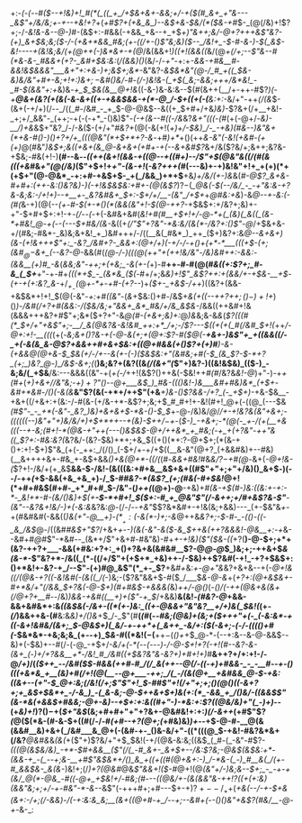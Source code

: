 +:-*(_-(_--#(*_$--+!&)+!_#(*(_((_+_/+$&+&+-&&;+/-+($(#_&+_+"&---_&$"+/&/&;+_-_+--*+*&!+?_+(_+#$?+(+&_&_)--&$+&-$&/(*($&-+#_$-_(@(/&)+!$?+;-/_-&!&-&--@-)_#-(&$+:-#&&(-+&&_+&--+_+$_$+)$"&++;&/-@+?+++&$"&?-(+)_&+$&;&;($-/-(+&+*&&_#&;(+-((/+-()$"&;&)($--_/&!+_-$-#-&-)-$(_&$-*&!----+(&!&;&/(+(@++(*-)&*&+-+(@_/&(&&+!_)((+!(&&((_&/(@_+(/+;--$"&--#(*&-&-_#&&+(+?-_&#+$&:&:_(_/(&&)()_(&/-/_-+"_-+:+_-&&-+#&__#-&&!&$&&&"___&+"+:+&-)+;&$+;&*-_&"&?-*&$&*&"(@-/_#_+((_$&-&)&/&"+#+-&;+!+:_)&$+;-$&#()&/-#-(_/-)&!&-(_+$(_&;-&&;+++/&*&!_-_#-$(&&"+:+*&)&*-+_$_$&(&__@+!&*((-&-)&-&:&--$(#(&++(__/+-++-#$?_)(_-*+__@&+(_&?(+(&(_-&-&+$($_(+-+&&$&&-+(*-@_/-$+((+_(-(__&:+:-*&/+"-++_(/(&_$-(&+(-+/+)(/--_/((_#-/&#_-_+_$-@-@&$--&((+_$+#+/+&_)&)-_$?&+(/+__+&!-_+;+/_&&"-_(++;-+(-(-+*_-()&)$"-_(-+(&--#((-/&_&?_&+"(((-(#_(+(-@+/-*&)-__/_)+_&*&$+"&?_/-/-&($-(+/+"_#&?+_(@(-&(+!(_+)+/-$&)_/-_-+&)(#&--)&"&+(*+&-#()-)()+?+/+_(((@&"(*+$+*+?-&_-+#_)+*_+()(++_&-&"(-&!(+&#-(+(+)_@(#&"_)&$+;&((+&+(&_@-&+&+(+#+-+(--&+&#$?_&+/&($?&/+;&++;&?&-+$&;-#&(+!-)__(#--&_--((++(&+!(&&-+$($(@--+((#+)-*-/$"+$(@&"&((/(#(*&(((+&_#&_+"(@(/&)_($"+$+!+_+"-(&-+!_(_-&?+++(_#(---&)+-+)&!&"+!+_+(+)(*+(+$+"(@-@&*_-+:+#-+&$+$-_+(_/&&_)+*+$__+&_)+/&/(+-)&_&(_#-@$?_&+&-#+#+:(++-&:()&?&)-)(-+!&$&$&:+#+-(@(&$?_)$?-$(*_@&(-$(--/&/_-_-+"&:&-+?&-&;&:-/+!+)--+__+-_&?&#&+_$+:-$+/+/__-(&"_/+$+*+*_@_#&:+*_&_)-&_@--+-&:(-(#(_&-+)(@(--*(+-#-$(+-*()(*(&&(&"+!-$(@-++?-*+$&$+:+/&?+;&)+-+"-$+#+$+:+!-+_-(/--(-_+(-&#&+&#(_&!+#(#__+$+!+/-@-*+(_(&)(_&((_(&-*+#&!_@-+(--(---$+#&/(&-_&((+_$(/$"$"+?&"-*&:&/(&(*-/&?+:()$"-@_/+$&+&-+/(#&;-#&*-_&)&;&+&!_+_)&#+++/-/((__&(_#&*_)_++_($+)&?+:&*_@--_&+&+)(&-(+!&+_+_+$"+:_-&?_/&#+?-_&&+:(@+/+)(-+/-/-+()+(+*-*___(((+$-(+;(&_#_$_@-$&+_(--&?-@-*&&(#(*(@-/-)(((@(++"_+_(+_+!&/&"_-_/&)&#+_+:-&&:_-(&&__(+)_#_-&*(*&_&;&"-++;+_(+&;_-&(+-(*+)-#__++-#-#(@(#_&((+:$?+;_#-&_(_$+___+"-+-#+_(((*+$_-_(&*&_($(_-#+/+;&*&)+!$"_&$?_++:+(_&&/+-+$&-__+$-(_+-_+(+:&?_&-*+/_$_+_-($_@_+-*+-+#-(+?--_)+_($+-_+&$-/++_)((&?+(&&-+&$&*+!+!_$(@(-&"-_+:+#((&"_-(_&_+$&:()+#-/&$+_&(+((*-*-++?+$+;()-)+!+$_)()_)-/&#(/+?+#(&&:-/($&/&;+"&&+_&*_#&/+/&_&$&-_/&&((++&#+!&(&&&+++&?+#$"+;&*($+?+"-&_@(#-*(+&*+;&)+:_@_)&_&;&-&*&*(*$?(((#(*_$+/+"+&$"+;-__/_&(@&?&-&!&#_++:+*_/+;-/$?---$((+(+(_#(/&#_$+!(*++_/-@+:+!-__(((_(+(-*&;_&+$()$?&-+$($-@-&_(+;_+(@+:$?-#($_@(-__+&+-_)&_$"+_+((&&((/-_+(-&(&_&-@$?+&&++#+&+$&:+((@+#&&(+()$?+(+)_#___)-&-(+_&&_@(@+&-$_$&(+/-/+--&(_+-_(-)($&$&:+"(_&#&;+#(-_$_(&_$?-$-*+?_(+;_)&?_@-)_/&$-&+;(*(__)&;&?+(&?((&*(/(&+"(*$"+)&?-)((&!&$&)_(($-)_-&;&/(_+$&__/&:---&&&((&"-+(_+(-/_++!(&$?()++&(-$&!++_#(#_/&?&*&!-*_@_)+"-)-+_+(#+_(*+)+&+/_/&"&;-$+)+?$"()-_-@+___&$_)_#&-((()&!-)&___&#+#&)&*_(+$+-&*_#+*&#-/()(-&(&___&"$?(&(-+*+/++$"(+&___+)&-()$?&&-/+?_(-_+$+)_-+&-$&__-+&+((/+&+:+(&:-/-#(&-(+/&-+*-&$?+;&;+$_#_#+!+-&!(#+!_@+(-((@_(---$&_(#$"-_-_+*(-&"-_&?_)&)+&+&+$-*&-()-$_$_+-@-/&)&/_@_/_/+-+!&?&(&"+&+;-((((((--)&"+"+)&/&/+)+$+*++--+(&)-$+$+/-$+_-(_$-)_-+&+;-*(@(-_+-/(+(__+&(((--+-&;(#+!-*(@&-+"++(---()&$&$-@+/++&*_+_#&;(-+_+(+?&"-++"&((_$?+:-#&:&?(_&?&/-(&?-$&)+*+;+&_$((+$()(*+:$?-@+$+;(*(&-+()+:+!-$+)$"&_(+(-_++:_/(/()_(-$+/+-+/+$((__&-&"(@+?_(+&&#&)+--#&)(__&++++&+-#&_+-&$+&&_()+&(@+*-((/(_(#-_&&+#&!_#&_&/$?-$+#(@-_&+(*-@+!&-(*$?+!-/&/+(+_&$__&&-$-/&!-(&(((&:+#+&__&$+&+((#$"+"+;+"+/&)()_&+$-)(--/-++*(*+$-&&(+&_+&_+)-/_$-#_#&?-*(&$?_(+;(#&(-#+$&!_@+!(*+#+#&$(#+#-_+*_#+#_$-/&"-(_)++(_(@+)-@__-+&)+*_#(&-_+$(#-)&:((&:+-+:-*-_&!+*-#-(&/()&)+$(+__-$-*+#+!_$($+:-#_+_@&"$"(/-_&$+$+;+/_#+&$?&-$"__-(&"-_-_&?&_+!&/-)+(_-&:&*&?&:_@_-(/-/--_+&"_$$?&*&#+-+!&(&;+&&)---_(+-$&"&*+*-+(#&#&#(-&&((_)&(+"-@__+)-$(*__+:($-&(*-)+;-&_@++&_&?+;-$-#-_-(()-((-_&_/&$_@-/((&#_#&$+"$?_/+&+_+_-_-)(&(-&"-&($-&_$++&*(++?&&&!-@&*__+:-+_&--&#+#_@_#$"-*&#--_(&*+/$"+&+#-#&"&)-#+*+*_-+!&)(*$"($&-(*(_+?(__)-@-$+;+*+(&?-++?+___-&&(+#&:+?+:_+()+?&+&(&#&#__$?-@_@-@_$_)&;+;-++&+$_&(&-*_-$"&?+*-/&((_(*-((/+/$"+(+$+*_+&)++-/-$&)++$?&#(-+!_-+?+$&$+:()+*&!+-&?-+_/--$"-(+)_#_@_&$"(*_+-_$?__+&_#+_&:_+-@+"&_&?+&+&--+(-*_@+!&((/_(_@&-+?_((-&!&#(-(&((_/(*-)&;-($?&"&&+$-#($_/___$_&-@-&_+(*+?+:(@+&_$&+-#+*&/+"(/&&_$+?&(-@-$+)(#+#&$-+_&&_&_(*&)_++/-@()_(-*()_/(-++(@&_+&(&_+(/_@+?_+___#-*-/&)_)&&-+&#((__+)+($"-+_$_/+&&)__&(&!_-(#&?-@_+&&-&&+&#&*+:&_((&$&(-/&+-((*(+-)&:_((+-@&&+"&"&?__+/+)&(_$&!(_(+_-(/_)&&++&-(#__&:&_&)+/()&_+$_/-_$"(#__(_(#_(-*-#&;(@&)+(&;+_($+++"+(-_(-&:&*-+((-&+!&#&/(&+;_$-@&$+)(_&/-+-++*+(_&++_-&/+:($(-_&+;-(-/-(((()+#(*-$&*&*-+&;&;&_(+--+)_$_&-#_((*&!($-$(__++$-$(*()+*+$_@-*-(--+:&--&-@-&&$--&)+(-$&)+--#(/-(-@_-+$+/_-&/+(-*(--(---)-/-@-$+!+?(-+!(#--&?-&-(&+_(-)+/+?&&__+*-/&!_#_/&#((+$&?&"&-&?+)+#+!+)_#__&++?+/+:+!-/-@_/+)_/(*($++_--/&#($_$-#&&(++#-#_/(/_&(++--@(/-((-+)+#&&-_-_-__#--+-()(((+&*&_+__(&)+#(/+!(@(__--@+___-++;_/(_-/(&(@+__+&#&&_@-$-+&:((&_+--(+"-$_@+:&;(/&!(/+;$"$"+!_$-#_#$"+!(/+"+;+;()(@()((-&+?+;+_&$_+_$&*+_-/-&_)_-(_&-&;-@-$_++&+$+)&(+:(*_-&&_+_/()&/-((&&$$"(&-*&(+&&$+#_&&;-@+-&)--+$+:+:&((#+"-)-*&:+:$?(_(@&/&)+"(_-)+*_)_--(+_&)+!_)$?()-$+(_$+"&$_(&;+#+#+"+"+?&+-@&#&!+:+:_)(/-&++_(+#$"$?_(_@($(*&-(#-&-$+((#(/-/-#_(+#--+?(@+;(_+#&)&)_)+--_+$-@-#-__@(&(&&#__&)+&+(_/&#___&_@+(-(&#-+-_()&-&/+"-((*(((@_$-+&!-#&?&*&+(/&?___@&#&_&*(&(*+($"+)$?&/+"+$_$&!(-+/(@&-&:&;($($&$_(_#-(_-&"-#$?-*(((@(_&$&/&)_-+*-$_#+&&__($"(/(_-#_&+-_&+$+--/&:$?&;-@&$(_&$&:+*-(&&-+_-(_--+;&-__+#$"&$&*+/()_&_+((+((#(@+&+:-)_/-*&-(_-)_#__&(_/(+-#_&&$_&-_&(&*-)&!+;(/_)+?(@&#_@&_$"&&+!($-#_@+!(@_(&"+/-)&;&--$+;_-_-+-+(&/_@(*-@&_-#((-@+_+$&!+/-#&;(#---((@&/+*-(&(&*&"&-+$+!$?((+(+:&)(&&"&;+;+/-+-#&"-*-&_--&$"(-+++#+;+#---$+-+)$?+--/_++$(_+&(--/-+-$+&(&+:-/+;(/-&&)-/(-+:&:&_&;__(&+((@+#-+_/--+;--&#+(--()()&"+&$?(#&/__-@-+-_&-_:
